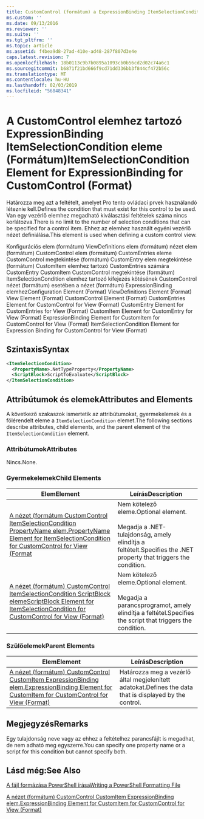 ```yaml
---
title: CustomControl (formátum) a ExpressionBinding ItemSelectionCondition eleme |} A Microsoft Docs
ms.custom: ''
ms.date: 09/13/2016
ms.reviewer: ''
ms.suite: ''
ms.tgt_pltfrm: ''
ms.topic: article
ms.assetid: f4bea9d8-27ad-410e-ad48-287f807d3e4e
caps.latest.revision: 7
ms.openlocfilehash: 18b0113c9b7b0895a1093cb0b56cd2d02c74a6c1
ms.sourcegitcommit: b6871f21bd666f9cd71dd336bb3f844cf472b56c
ms.translationtype: MT
ms.contentlocale: hu-HU
ms.lasthandoff: 02/03/2019
ms.locfileid: "56848341"
---
```

# <a name="itemselectioncondition-element-for-expressionbinding-for-customcontrol-format"></a><span data-ttu-id="7b6f9-102">A CustomControl elemhez tartozó ExpressionBinding ItemSelectionCondition eleme (Formátum)</span><span class="sxs-lookup"><span data-stu-id="7b6f9-102">ItemSelectionCondition Element for ExpressionBinding for CustomControl (Format)</span></span>

<span data-ttu-id="7b6f9-103">Határozza meg azt a feltételt, amelyet Pro tento ovládací prvek használandó léteznie kell.</span><span class="sxs-lookup"><span data-stu-id="7b6f9-103">Defines the condition that must exist for this control to be used.</span></span> <span data-ttu-id="7b6f9-104">Van egy vezérlő elemhez megadható kiválasztási feltételek száma nincs korlátozva.</span><span class="sxs-lookup"><span data-stu-id="7b6f9-104">There is no limit to the number of selection conditions that can be specified for a control item.</span></span> <span data-ttu-id="7b6f9-105">Ehhez az elemhez használt egyéni vezérlő nézet definiálása.</span><span class="sxs-lookup"><span data-stu-id="7b6f9-105">This element is used when defining a custom control view.</span></span>

<span data-ttu-id="7b6f9-106">Konfigurációs elem (formátum) ViewDefinitions elem (formátum) nézet elem (formátum) CustomControl elem (formátum) CustomEntries eleme CustomControl megtekintése (formátum) CustomEntry elem megtekintése (formátum) CustomItem elemhez tartozó CustomEntries számára CustomEntry CustomItem CustomControl megtekintése (formátum) ItemSelectionCondition elemhez tartozó kifejezés kötésének CustomControl nézet (formátum) esetében a nézet (formátum) ExpressionBinding elemhez</span><span class="sxs-lookup"><span data-stu-id="7b6f9-106">Configuration Element (Format) ViewDefinitions Element (Format) View Element (Format) CustomControl Element (Format) CustomEntries Element for CustomControl for View (Format) CustomEntry Element for CustomEntries for View (Format) CustomItem Element for CustomEntry for View (Format) ExpressionBinding Element for CustomItem for CustomControl for View (Format) ItemSelectionCondition Element for Expression Binding for CustomControl for View (Format)</span></span>

## <a name="syntax"></a><span data-ttu-id="7b6f9-107">Szintaxis</span><span class="sxs-lookup"><span data-stu-id="7b6f9-107">Syntax</span></span>

```xml
<ItemSelectionCondition>
  <PropertyName>.NetTypeProperty</PropertyName>
  <ScriptBlock>ScriptToEvaluate</ScriptBlock>
</ItemSelectionCondition>
```

## <a name="attributes-and-elements"></a><span data-ttu-id="7b6f9-108">Attribútumok és elemek</span><span class="sxs-lookup"><span data-stu-id="7b6f9-108">Attributes and Elements</span></span>

<span data-ttu-id="7b6f9-109">A következő szakaszok ismertetik az attribútumokat, gyermekelemek és a fölérendelt eleme a `ItemSelectionCondition` elemet.</span><span class="sxs-lookup"><span data-stu-id="7b6f9-109">The following sections describe attributes, child elements, and the parent element of the `ItemSelectionCondition` element.</span></span>

### <a name="attributes"></a><span data-ttu-id="7b6f9-110">Attribútumok</span><span class="sxs-lookup"><span data-stu-id="7b6f9-110">Attributes</span></span>

<span data-ttu-id="7b6f9-111">Nincs.</span><span class="sxs-lookup"><span data-stu-id="7b6f9-111">None.</span></span>

### <a name="child-elements"></a><span data-ttu-id="7b6f9-112">Gyermekelemek</span><span class="sxs-lookup"><span data-stu-id="7b6f9-112">Child Elements</span></span>

|<span data-ttu-id="7b6f9-113">Elem</span><span class="sxs-lookup"><span data-stu-id="7b6f9-113">Element</span></span>|<span data-ttu-id="7b6f9-114">Leírás</span><span class="sxs-lookup"><span data-stu-id="7b6f9-114">Description</span></span>|
|-------------|-----------------|
|[<span data-ttu-id="7b6f9-115">A nézet (formátum CustomControl ItemSelectionCondition PropertyName elem.</span><span class="sxs-lookup"><span data-stu-id="7b6f9-115">PropertyName Element for ItemSelectionCondition for CustomControl for View (Format</span></span>](./propertyname-element-for-itemselectioncondition-for-customcontrol-for-view-format.md)|<span data-ttu-id="7b6f9-116">Nem kötelező eleme.</span><span class="sxs-lookup"><span data-stu-id="7b6f9-116">Optional element.</span></span><br /><br /> <span data-ttu-id="7b6f9-117">Megadja a .NET-tulajdonság, amely elindítja a feltételt.</span><span class="sxs-lookup"><span data-stu-id="7b6f9-117">Specifies the .NET property that triggers the condition.</span></span>|
|[<span data-ttu-id="7b6f9-118">A nézet (formátum) CustomControl ItemSelectionCondition ScriptBlock eleme</span><span class="sxs-lookup"><span data-stu-id="7b6f9-118">ScriptBlock Element for ItemSelectionCondition for CustomControl for View (Format)</span></span>](./scriptblock-element-for-itemselectioncondition-for-customcontrol-for-view-format.md)|<span data-ttu-id="7b6f9-119">Nem kötelező eleme.</span><span class="sxs-lookup"><span data-stu-id="7b6f9-119">Optional element.</span></span><br /><br /> <span data-ttu-id="7b6f9-120">Megadja a parancsprogramot, amely elindítja a feltétel.</span><span class="sxs-lookup"><span data-stu-id="7b6f9-120">Specifies the script that triggers the condition.</span></span>|

### <a name="parent-elements"></a><span data-ttu-id="7b6f9-121">Szülőelemek</span><span class="sxs-lookup"><span data-stu-id="7b6f9-121">Parent Elements</span></span>

|<span data-ttu-id="7b6f9-122">Elem</span><span class="sxs-lookup"><span data-stu-id="7b6f9-122">Element</span></span>|<span data-ttu-id="7b6f9-123">Leírás</span><span class="sxs-lookup"><span data-stu-id="7b6f9-123">Description</span></span>|
|-------------|-----------------|
|[<span data-ttu-id="7b6f9-124">A nézet (formátum) CustomControl CustomItem ExpressionBinding elem.</span><span class="sxs-lookup"><span data-stu-id="7b6f9-124">ExpressionBinding Element for CustomItem for CustomControl for View (Format)</span></span>](./expressionbinding-element-for-customitem-for-customcontrol-for-view-format.md)|<span data-ttu-id="7b6f9-125">Határozza meg a vezérlő által megjelenített adatokat.</span><span class="sxs-lookup"><span data-stu-id="7b6f9-125">Defines the data that is displayed by the control.</span></span>|

## <a name="remarks"></a><span data-ttu-id="7b6f9-126">Megjegyzés</span><span class="sxs-lookup"><span data-stu-id="7b6f9-126">Remarks</span></span>

<span data-ttu-id="7b6f9-127">Egy tulajdonság neve vagy az ehhez a feltételhez parancsfájlt is megadhat, de nem adható meg egyszerre.</span><span class="sxs-lookup"><span data-stu-id="7b6f9-127">You can specify one property name or a script for this condition but cannot specify both.</span></span>

## <a name="see-also"></a><span data-ttu-id="7b6f9-128">Lásd még:</span><span class="sxs-lookup"><span data-stu-id="7b6f9-128">See Also</span></span>

[<span data-ttu-id="7b6f9-129">A fájl formázása PowerShell írása</span><span class="sxs-lookup"><span data-stu-id="7b6f9-129">Writing a PowerShell Formatting File</span></span>](./writing-a-powershell-formatting-file.md)

[<span data-ttu-id="7b6f9-130">A nézet (formátum) CustomControl CustomItem ExpressionBinding elem.</span><span class="sxs-lookup"><span data-stu-id="7b6f9-130">ExpressionBinding Element for CustomItem for CustomControl for View (Format)</span></span>](./expressionbinding-element-for-customitem-for-customcontrol-for-view-format.md)
